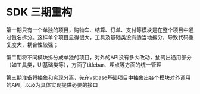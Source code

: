 # SDK 三期重构


第一期只有一个单独的项目，购物车、结算、订单、支付等模块是在整个项目中通过包名拆分。这样单个项目显得很大，工具及基础类没有适当地拆分，导致代码重复度大，耦合性较强；


第二期将不同模块拆分成单独的项目，对外的API没有多大改动，抽离出通用部分（如工具类，UI基础类等），方面了titlebar、埋点等方面的统一管理


第三期准备将抽象和实现分离，先在vsbase基础项目中抽象出各个模块对外调用的API，以及为具体实现提供必要的接口